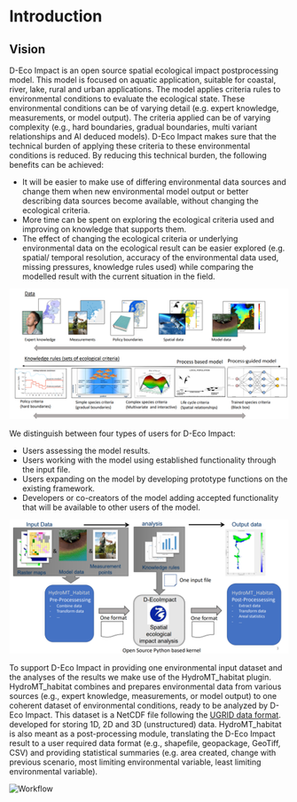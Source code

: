 # Introduction

## Vision
D-Eco Impact is an open source spatial ecological impact postprocessing model. This model is focused on aquatic application, suitable for coastal, river, lake, rural and urban applications. The model applies criteria rules to environmental conditions to evaluate the ecological state. These environmental conditions can be of varying detail (e.g. expert knowledge, measurements, or model output). The criteria applied can be of varying complexity (e.g., hard boundaries, gradual boundaries, multi variant relationships and AI deduced models). D-Eco Impact makes sure that the technical burden of applying these criteria to these environmental conditions is reduced.
By reducing this technical burden, the following benefits can be achieved:

- It will be easier to make use of differing environmental data sources and change them when new environmental model output or better describing data sources become available, without changing the ecological criteria.
- More time can be spent on exploring the ecological criteria used and improving on knowledge that supports them.
- The effect of changing the ecological criteria or underlying environmental data on the ecological result can be easier explored (e.g. spatial/ temporal resolution, accuracy of the environmental data used, missing pressures, knowledge rules used) while comparing the modelled result with the current situation in the field.

![Data overview](assets/images/1_data_overview.png "D-Eco Impact reduces the technical burden of applying criteria of varying complexity to environmental conditions of varying detail to prove a result for ecological impact assessment.")

We distinguish between four types of users for D-Eco Impact:

- Users assessing the model results.
- Users working with the model using established functionality through the input file.
- Users expanding on the model by developing prototype functions on the existing framework.
- Developers or co-creators of the model adding accepted functionality that will be available to other users of the model.

![Processing](assets/images/1_workflow.png "D-Eco Impact in combination with the pre-processing and post-processing module HydroMT_habitat can assess environmental data based on criteria to prove a (spatial/temporal) result for ecological impact assessment. D-Eco Impact operates with one single environmental input data file format and one single input file that contains the ecological criteria that will be assessed. ")

To support D-Eco Impact in providing one environmental input dataset and the analyses of the results we make use of the HydroMT_habitat plugin. HydroMT_habitat combines and prepares environmental data from various sources (e.g., expert knowledge, measurements, or model output) to one coherent dataset of environmental conditions, ready to be analyzed by D-Eco Impact. This dataset is a NetCDF file following the [UGRID data format](https://ugrid-conventions.github.io/ugrid-conventions/). developed for storing 1D, 2D and 3D (unstructured) data. HydroMT_habitat is also meant as a post-processing module, translating the D-Eco Impact result to a user required data format (e.g., shapefile, geopackage, GeoTiff, CSV) and providing statistical summaries (e.g. area created, change with previous scenario, most limiting environmental variable, least limiting environmental variable). 

![Workflow](assets/images/1_pre_and_post_processing.png " D-Eco Impact in combination with the pre-processing and post-processing module HydroMT_habitat can assess environmental data based on criteria to prove a (spatial/temporal) result for ecological impact assessment. HydroMT_habitat takes care of the conversion between data source formats to one combined file in the UGRID NetCDF format. This file is provided to D-Eco Impact and based on the data encountered in the file this model will use the right approach to apply the provided criteria to the provided data. The result of D-Eco Impact, also in the UGRID NetCDF format, is translated to the user required format by using the module HydroMT_habitat. This module is also able to derive a statistical summary from the provided D-Eco Impact result (e.g.,area created, change with previous scenario, most limiting environmental variable, least limiting environmental variable).")
